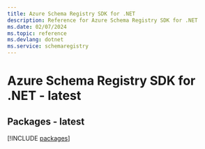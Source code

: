 ```yaml
---
title: Azure Schema Registry SDK for .NET
description: Reference for Azure Schema Registry SDK for .NET
ms.date: 02/07/2024
ms.topic: reference
ms.devlang: dotnet
ms.service: schemaregistry
---
```

# Azure Schema Registry SDK for .NET - latest
## Packages - latest
[!INCLUDE [packages](schema-registry-index.md)]